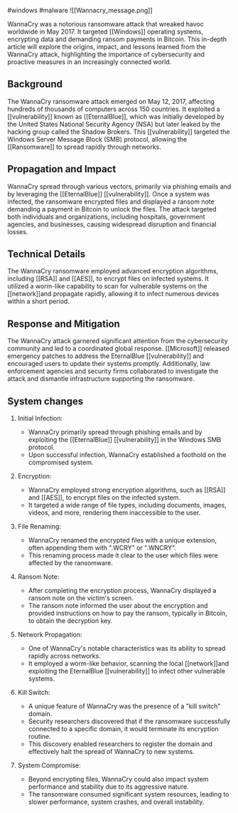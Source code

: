 #windows #malware 
![[Wannacry_message.png]]

WannaCry was a notorious ransomware attack that wreaked havoc worldwide in May 2017. It targeted [[Windows]] operating systems, encrypting data and demanding ransom payments in Bitcoin. This in-depth article will explore the origins, impact, and lessons learned from the WannaCry attack, highlighting the importance of cybersecurity and proactive measures in an increasingly connected world.

## Background
The WannaCry ransomware attack emerged on May 12, 2017, affecting hundreds of thousands of computers across 150 countries. It exploited a [[vulnerability]] known as [[EternalBlue]], which was initially developed by the United States National Security Agency (NSA) but later leaked by the hacking group called the Shadow Brokers. This [[vulnerability]] targeted the Windows Server Message Block (SMB) protocol, allowing the [[Ransomware]] to spread rapidly through networks.

## Propagation and Impact
WannaCry spread through various vectors, primarily via phishing emails and by leveraging the [[EternalBlue]] [[vulnerability]]. Once a system was infected, the ransomware encrypted files and displayed a ransom note demanding a payment in Bitcoin to unlock the files. The attack targeted both individuals and organizations, including hospitals, government agencies, and businesses, causing widespread disruption and financial losses.

## Technical Details
The WannaCry ransomware employed advanced encryption algorithms, including [[RSA]] and [[AES]], to encrypt files on infected systems. It utilized a worm-like capability to scan for vulnerable systems on the [[network]]and propagate rapidly, allowing it to infect numerous devices within a short period.

## Response and Mitigation
The WannaCry attack garnered significant attention from the cybersecurity community and led to a coordinated global response. [[Microsoft]] released emergency patches to address the EternalBlue [[vulnerability]] and encouraged users to update their systems promptly. Additionally, law enforcement agencies and security firms collaborated to investigate the attack and dismantle infrastructure supporting the ransomware.

## System changes
1. Initial Infection:
   - WannaCry primarily spread through phishing emails and by exploiting the [[EternalBlue]] [[vulnerability]] in the Windows SMB protocol.
   - Upon successful infection, WannaCry established a foothold on the compromised system.

2. Encryption:
   - WannaCry employed strong encryption algorithms, such as [[RSA]] and [[AES]], to encrypt files on the infected system.
   - It targeted a wide range of file types, including documents, images, videos, and more, rendering them inaccessible to the user.

3. File Renaming:
   - WannaCry renamed the encrypted files with a unique extension, often appending them with ".WCRY" or ".WNCRY".
   - This renaming process made it clear to the user which files were affected by the ransomware.

4. Ransom Note:
   - After completing the encryption process, WannaCry displayed a ransom note on the victim's screen.
   - The ransom note informed the user about the encryption and provided instructions on how to pay the ransom, typically in Bitcoin, to obtain the decryption key.

5. Network Propagation:
   - One of WannaCry's notable characteristics was its ability to spread rapidly across networks.
   - It employed a worm-like behavior, scanning the local [[network]]and exploiting the EternalBlue [[vulnerability]] to infect other vulnerable systems.

6. Kill Switch:
   - A unique feature of WannaCry was the presence of a "kill switch" domain.
   - Security researchers discovered that if the ransomware successfully connected to a specific domain, it would terminate its encryption routine.
   - This discovery enabled researchers to register the domain and effectively halt the spread of WannaCry to new systems.

7. System Compromise:
   - Beyond encrypting files, WannaCry could also impact system performance and stability due to its aggressive nature.
   - The ransomware consumed significant system resources, leading to slower performance, system crashes, and overall instability.
